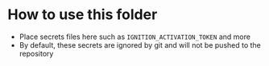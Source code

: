 # How to use this folder

* Place secrets files here such as `IGNITION_ACTIVATION_TOKEN` and more
* By default, these secrets are ignored by git and will not be pushed to the repository
